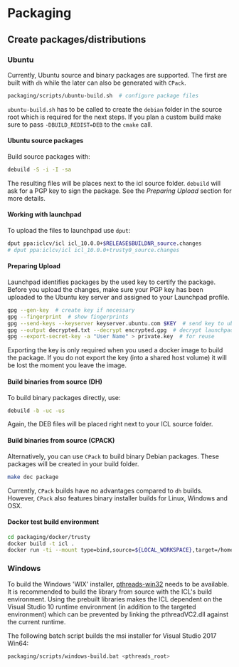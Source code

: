 # Packaging

## Create packages/distributions

### Ubuntu

Currently, Ubuntu source and binary packages are supported. The first are built with `dh` while the later can also be generated with `CPack`.

```bash
packaging/scripts/ubuntu-build.sh  # configure package files
```

`ubuntu-build.sh` has to be called to create the `debian` folder in the source root which is required for the next steps. If you plan a custom build make sure to pass `-DBUILD_REDIST=DEB` to the `cmake` call.

#### Ubuntu source packages

Build source packages with:

```bash
debuild -S -i -I -sa
```

The resulting files will be places next to the icl source folder. `debuild` will ask for a PGP key to sign the package. See the *Preparing Upload* section for more details.

#### Working with launchpad

To upload the files to launchpad use `dput`:

```bash
dput ppa:iclcv/icl icl_10.0.0+$RELEASE$BUILDNR_source.changes
# dput ppa:iclcv/icl icl_10.0.0+trusty0_source.changes
```

#### Preparing Upload

Launchpad identifies packages by the used key to certify the package. Before you upload the changes, make sure your PGP key has been uploaded to the Ubuntu key server and assigned to your Launchpad profile.

```bash
gpg --gen-key  # create key if necessary
gpg --fingerprint  # show fingerprints
gpg --send-keys --keyserver keyserver.ubuntu.com $KEY  # send key to ubuntu server
gpg --output decrypted.txt --decrypt encrypted.gpg  # decrypt launchpad message
gpg --export-secret-key -a "User Name" > private.key  # for reuse
```

Exporting the key is only required when you used a docker image to build the package. If you do not export the key (into a shared host volume) it will be lost the moment you leave the image.

#### Build binaries from source (DH)

To build binary packages directly, use:

```bash
debuild -b -uc -us
```

Again, the DEB files will be placed right next to your ICL source folder.

#### Build binaries from source (CPACK)

Alternatively, you can use `CPack` to build binary Debian packages. These packages will be created in your build folder.

```bash
make doc package
```

Currently, `CPack` builds have no advantages compared to `dh` builds. However,
`CPack` also features binary installer builds for Linux, Windows and OSX.

#### Docker test build environment

```bash
cd packaging/docker/trusty
docker build -t icl .
docker run -ti --mount type=bind,source=${LOCAL_WORKSPACE},target=/home/user/workspace icl:latest
```

### Windows

To build the Windows 'WIX' installer, [pthreads-win32](https://www.sourceware.org/pthreads-win32/) needs to be available.
It is recommended to build the library from source with the ICL's build environment.
Using the prebuilt libraries makes the ICL dependent on the Visual Studio 10 runtime environment (in addition to the targeted environment) which can be prevented by linking the
pthreadVC2.dll against the current runtime.

The following batch script builds the msi installer for Visual Studio 2017 Win64:

```bash
packaging/scripts/windows-build.bat <pthreads_root>
```
